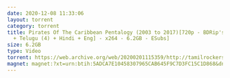```yaml
---
date: 2020-12-08 11:33:06
layout: torrent
category: torrent
title: Pirates Of The Caribbean Pentalogy (2003 to 2017)[720p - BDRip's - [Tamil
  + Telugu (4) + Hindi + Eng] - x264 - 6.2GB - ESubs]
size: 6.2GB
type: Video
torrent: https://web.archive.org/web/20200201115359/http://tamilrockers.ws/index.php?app=core&module=attach&section=attach&attach_id=29171
magnet: magnet:?xt=urn:btih:5ADCA7E10458307965CAB645F9C7D3FC15C1D868&dn=www.TamilRockers.by%20-%20Pirates%20Of%20The%20Caribbean%20Pentalogy%20%282003%20to%202017%29%5b720p%20-%20BDRip%27s%20-%20%5bTamil%20%2b%20Tel%20%284%29%20%2b%20Hin%20%2b%20Eng%5d&tr=udp%3a%2f%2ftracker.leechers-paradise.org%3a6969%2fannounce&tr=udp%3a%2f%2ftracker.opentrackr.org%3a1337%2fannounce&tr=udp%3a%2f%2feddie4.nl%3a6969%2fannounce&tr=udp%3a%2f%2f9.rarbg.me%3a2730%2fannounce&tr=udp%3a%2f%2f9.rarbg.to%3a2750%2fannounce&tr=udp%3a%2f%2fpublic.popcorn-tracker.org%3a6969%2fannounce&tr=udp%3a%2f%2ftracker.opentrackr.org%3a1337%2fannounce&tr=udp%3a%2f%2fp4p.arenabg.ch%3a1337%2fannounce&tr=udp%3a%2f%2ftracker.internetwarriors.net%3a1337%2fannounce&tr=udp%3a%2f%2ftracker.coppersurfer.tk%3a6969%2fannounce&tr=http%3a%2f%2ftorrentsmd.com%3a8080%2fannounce
---
```

